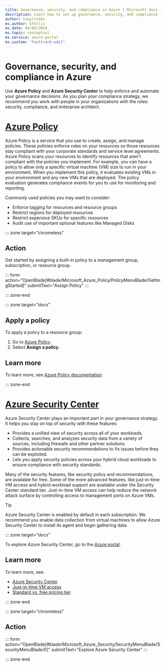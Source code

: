 ```yaml
---
title: Governance, security, and compliance in Azure | Microsoft docs
description: Learn how to set up governance, security, and compliance for your Azure environment
author: tvuylsteke
ms.author: kfollis
ms.date: 04/09/2019
ms.topic: conceptual
ms.service: azure-portal
ms.custom: "fasttrack-edit"
---
```

# Governance, security, and compliance in Azure

Use **Azure Policy** and **Azure Security Center** to help enforce and automate your governance decisions. As you plan your compliance strategy, we recommend you work with people in your organizations with the roles: security, compliance, and enterprise architect.

# [Azure Policy](#tab/AzurePolicy)

Azure Policy is a service that you use to create, assign, and manage policies. These policies enforce rules on your resources so those resources stay compliant with your corporate standards and service level agreements. Azure Policy scans your resources to identify resources that aren't compliant with the policies you implement. For example, you can have a policy to allow only a specific virtual machine (VM) size to run in your environment. When you implement this policy, it evaluates existing VMs in your environment and any new VMs that are deployed. The policy evaluation generates compliance events for you to use for monitoring and reporting.

Commonly used policies you may want to consider:

* Enforce tagging for resources and resource groups
* Restrict regions for deployed resources
* Restrict expensive SKUs for specific resources
* Audit use of important optional features like Managed Disks


::: zone target="chromeless"

## Action

Get started by assigning a built-in policy to a management group, subscription, or resource group.

::: form action="OpenBlade[#blade/Microsoft_Azure_Policy/PolicyMenuBlade/GettingStarted]" submitText="Assign Policy" :::

::: zone-end

::: zone target="docs"
## Apply a policy

To apply a policy to a resource group:

1. Go to [Azure Policy](https://portal.azure.com/#blade/Microsoft_Azure_Policy/PolicyMenuBlade/GettingStarted).
1. Select **Assign a policy**.

## Learn more

To learn more, see [Azure Policy documentation](https://docs.microsoft.com/en-us/azure/azure-policy/).
 
::: zone-end

# [Azure Security Center](#tab/AzureSecurityCenter)

Azure Security Center plays an important part in your governance strategy. It helps you stay on top of security with these features:

- Provides a unified view of security across all of your workloads.
- Collects, searches, and analyzes security data from a variety of sources, including firewalls and other partner solutions.
- Provides actionable security recommendations to fix issues before they can be exploited.
- Lets you apply security policies across your hybrid cloud workloads to ensure compliance with security standards.

Many of the security features, like security policy and recommendations, are available for free. Some of the more advanced features, like just-in-time VM access and hybrid workload support are available under the Security Center standard tier. Just-in-time VM access can help reduce the network attack surface by controlling access to management ports on Azure VMs.

> [!TIP]
> Azure Security Center is enabled by default in each subscription. We recommend you enable data collection from virtual machines to allow Azure Security Center to install its agent and begin gathering data.


::: zone target="docs"

To explore Azure Security Center, go to the [Azure portal](https://portal.azure.com/#blade/Microsoft_Azure_Security/SecurityMenuBlade/SecurityMenuBlade/0).  

## Learn more

To learn more, see:

- [Azure Security Center](/azure/security-center/)
- [Just-in-time VM access](/azure/security-center/security-center-just-in-time#how-does-just-in-time-access-work)
- [Standard vs. free pricing tier](https://azure.microsoft.com/pricing/details/security-center/) 

::: zone-end

::: zone target="chromeless"
## Action

::: form action="OpenBlade[#blade/Microsoft_Azure_Security/SecurityMenuBlade/SecurityMenuBlade/0]" submitText="Explore Azure Security Center" :::

::: zone-end
